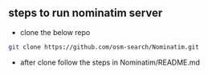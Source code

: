## steps to run nominatim server
* clone the below repo
```bash
git clone https://github.com/osm-search/Nominatim.git
```
* after clone follow the steps in Nominatim/README.md
